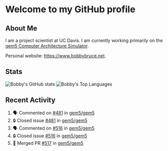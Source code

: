 # Welcome to my GitHub profile

## About Me

I am a project scientist at UC Davis. I am currently working primarily on the [gem5 Computer Architecture Simulator](https://github.com/gem5).

Personal website: <https://www.bobbybruce.net>.

## Stats

![Bobby's GitHub stats](https://github-readme-stats.vercel.app/api?username=bobbyrbruce&show_icons=true&theme=responsive&include_all_commits=true&count_private=true&show=reviews&disable_animations=true)
![Bobby's Top Languages ](https://github-readme-stats.vercel.app/api/top-langs/?username=bobbyrbruce&layout=compact&theme=responsive&count_private=true&langs_count=10&disable_animations=true)

## Recent Activity

<!--START_SECTION:activity-->
1. 🗣 Commented on [#481](https://github.com/gem5/gem5/issues/481#issuecomment-1808021844) in [gem5/gem5](https://github.com/gem5/gem5)
2. 🔒 Closed issue [#481](https://github.com/gem5/gem5/issues/481) in [gem5/gem5](https://github.com/gem5/gem5)
3. 🗣 Commented on [#516](https://github.com/gem5/gem5/issues/516#issuecomment-1808015226) in [gem5/gem5](https://github.com/gem5/gem5)
4. 🔒 Closed issue [#516](https://github.com/gem5/gem5/issues/516) in [gem5/gem5](https://github.com/gem5/gem5)
5. 🎉 Merged PR [#517](https://github.com/gem5/gem5/pull/517) in [gem5/gem5](https://github.com/gem5/gem5)
<!--END_SECTION:activity-->
